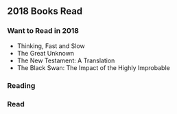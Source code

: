 ## 2018 Books Read
### Want to Read in 2018  
 - Thinking, Fast and Slow  
 - The Great Unknown  
 - The New Testament: A Translation  
 - The Black Swan: The Impact of the Highly Improbable  

### Reading  


### Read   